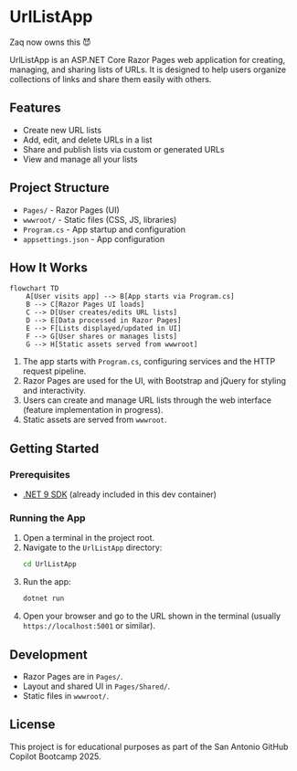 # UrlListApp

Zaq now owns this 😈

UrlListApp is an ASP.NET Core Razor Pages web application for creating, managing, and sharing lists of URLs. It is designed to help users organize collections of links and share them easily with others.

## Features
- Create new URL lists
- Add, edit, and delete URLs in a list
- Share and publish lists via custom or generated URLs
- View and manage all your lists

## Project Structure
- `Pages/` - Razor Pages (UI)
- `wwwroot/` - Static files (CSS, JS, libraries)
- `Program.cs` - App startup and configuration
- `appsettings.json` - App configuration

## How It Works

```mermaid
flowchart TD
    A[User visits app] --> B[App starts via Program.cs]
    B --> C[Razor Pages UI loads]
    C --> D[User creates/edits URL lists]
    D --> E[Data processed in Razor Pages]
    E --> F[Lists displayed/updated in UI]
    F --> G[User shares or manages lists]
    G --> H[Static assets served from wwwroot]
```

1. The app starts with `Program.cs`, configuring services and the HTTP request pipeline.
2. Razor Pages are used for the UI, with Bootstrap and jQuery for styling and interactivity.
3. Users can create and manage URL lists through the web interface (feature implementation in progress).
4. Static assets are served from `wwwroot`.

## Getting Started

### Prerequisites
- [.NET 9 SDK](https://dotnet.microsoft.com/) (already included in this dev container)

### Running the App
1. Open a terminal in the project root.
2. Navigate to the `UrlListApp` directory:
   ```bash
   cd UrlListApp
   ```
3. Run the app:
   ```bash
   dotnet run
   ```
4. Open your browser and go to the URL shown in the terminal (usually `https://localhost:5001` or similar).

## Development
- Razor Pages are in `Pages/`.
- Layout and shared UI in `Pages/Shared/`.
- Static files in `wwwroot/`.

## License
This project is for educational purposes as part of the San Antonio GitHub Copilot Bootcamp 2025.
